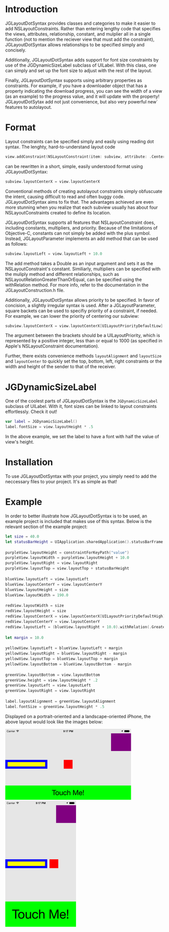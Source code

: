 Introduction
=================

JGLayoutDotSyntax provides classes and categories to make it easier to add NSLayoutConstraints. Rather than entering lengthy code that specifies the views, attributes, relationship, constant, and mulplier all in a single function (not to mention the reciever view that must add the constraint), JGLayoutDotSyntax allows relationships to be specified simply and concisely.

Additionally, JGLayoutDotSyntax adds support for font size constraints by use of the JGDynamicSizeLabel subclass of UILabel. With this class, one can simply and set up the font size to adjust with the rest of the layout.

Finally, JGLayoutDotSyntax supports using arbitrary properties as constraints. For example, if you have a downloader object that has a property indicating the download progress, you can see the width of a view (as an example) to the progress value, and it will update with the property! JGLayoutDotSytax add not just convenience, but also very powerful new` features to autolayout.

Format
=================

Layout constraints can be specified simply and easily using reading dot syntax. The lenghty, hard-to-understand layout code

```swift
view.addConstraint(NSLayoutConstraint(item: subview, attribute: .CenterX, relatedBy: .Equal, toItem: self, attribute: .CenterX, multiplier: 1.0, constant: 0.0))
```

can be rewritten in a short, simple, easily understood format using JGLayoutDotSyntax:

```swift
subview.layoutCenterX = view.layoutCenterX
```


Conventional methods of creating autolayout constraints simply obfuscuate the intent, causing difficult to read and often buggy code. JGLayoutDotSyntax aims to fix that. The advantages achieved are even more stunning when you realize that each subview usually has about four NSLayoutConstraints created to define its location.

JGLayoutDotSyntax supports all features that NSLayoutConstraint does, including constants, multipliers, and priority. Because of the limitations of Objective-C, constants can not simply be added with the plus symbol. Instead, JGLayoutParameter implements an add method that can be used as follows:

```swift
subview.layoutLeft = view.layoutLeft + 10.0
```

The add method takes a Double as an input argument and sets it as the NSLayoutConstraint's constant. Similiarly, multipliers can be specified with the muliply method and different relationships, such as NSLayoutRelationGreaterThanOrEqual, can be specified using the withRelation method. For more info, refer to the documentation in the JGLayoutConstruction.h file.

Additionally, JGLayoutDotSyntax allows priority to be specified. In favor of concision, a slightly irregular syntax is used. After a JGLayoutParameter, square backets can be used to specifiy priority of a constraint, if needed. For example, we can lower the priority of centering our subview:

```swift
subview.layoutCenterX = view.layoutCenterX[UILayoutPriorityDefaultLow]
```

The argument between the brackets should be a UILayoutPriority, which is represented by a positive integer, less than or equal to 1000 (as specified in Apple's NSLayoutConstraint documentation).

Further, there exists convenience methods `layoutAlignment` and `layoutSize` and `layoutCenter` to quickly set the top, bottom, left, right constraints or the width and height of the sender to that of the receiver.

JGDynamicSizeLabel
=================

One of the coolest parts of JGLayoutDotSyntax is the `JGDynamicSizeLabel` subclass of UILabel. With it, font sizes can be linked to layout constraints effortlessly. Check it out!

```swift
var label = JGDynamicSizeLabel()
label.fontSize = view.layoutHeight * .5
```

In the above example, we set the label to have a font with half the value of view's height.

Installation
=================

To use JGLayoutDotSyntax with your project, you simply need to add the neccessary files to your project. It's as simple as that!

Example
=================

In order to better illustrate how JGLayoutDotSyntax is to be used, an example project is included that makes use of this syntax. Below is the relevant section of the example project:

```swift
let size = 40.0
let statusBarHeight = UIApplication.sharedApplication().statusBarFrame.size.height

purpleView.layoutHeight = constraintForKeyPath("value")
purpleView.layoutWidth = purpleView.layoutHeight + 10.0
purpleView.layoutRight = view.layoutRight
purpleView.layoutTop = view.layoutTop + statusBarHeight

blueView.layoutLeft = view.layoutLeft
blueView.layoutCenterY = view.layoutCenterY
blueView.layoutHeight = size
blueView.layoutWidth = 190.0

redView.layoutWidth = size
redView.layoutHeight = size
redView.layoutCenterX = view.layoutCenterX[UILayoutPriorityDefaultHigh]
redView.layoutCenterY = view.layoutCenterY
redView.layoutLeft = (blueView.layoutRight + 10.0).withRelation(.GreaterThanOrEqual)

let margin = 10.0

yellowView.layoutLeft = blueView.layoutLeft + margin
yellowView.layoutRight = blueView.layoutRight - margin
yellowView.layoutTop = blueView.layoutTop + margin
yellowView.layoutBottom = blueView.layoutBottom - margin

greenView.layoutBottom = view.layoutBottom
greenView.height = view.layoutHeight * .2
greenView.layoutLeft = view.layoutLeft
greenView.layoutRight = view.layoutRight

label.layoutAlignment = greenView.layoutAlignment
label.fontSize = greenView.layoutHeight * .5
```

Displayed on a portrait-oriented and a landscape-oriented iPhone, the above layout would look like the images below:

![](https://github.com/JadenGeller/JGLayoutDotSyntax/blob/master/example_layout_portrait.png?raw=true)    
![](https://github.com/JadenGeller/JGLayoutDotSyntax/blob/master/example_layout_landscape.png?raw=true)
